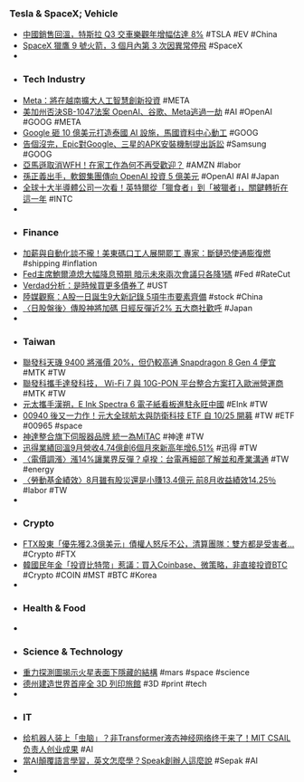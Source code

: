 ### Tesla & SpaceX; Vehicle
- [中國銷售回溫，特斯拉 Q3 交車樂觀年增幅估達 8%](https://technews.tw/2024/10/01/teslas-quarterly-deliveries-set-to-rise-as-china-incentives-lure-wary-ev-buyers/) #TSLA #EV #China
- [SpaceX 獵鷹 9 號火箭，3 個月內第 3 次因異常停飛](https://technews.tw/2024/10/01/crew-9-mission-spacex-falcon9-rocket/) #SpaceX
-
- ### Tech Industry
- [Meta：將在越南擴大人工智慧創新投資](https://news.cnyes.com/news/id/5728720) #META
- [美加州否決SB-1047法案 OpenAI、谷歌、Meta逃過一劫](https://news.cnyes.com/news/id/5728448) #AI #OpenAI #GOOG #META
- [Google 砸 10 億美元打造泰國 AI 設施，馬國資料中心動工](https://technews.tw/2024/10/01/dnex-google-cloud-sign-multi-year-deal-to-provide-sovereign-cloud-services-in-malaysia/) #GOOG
- [告個沒完，Epic對Google、三星的APK安裝機制提出訴訟](https://www.4gamers.com.tw/news/detail/67561/epic-sue-google-samsung-to-inconvenient-app-install) #Samsung #GOOG
- [亞馬遜取消WFH！在家工作為何不再受歡迎？](https://www.gvm.com.tw/article/116040) #AMZN #labor
- [孫正義出手，軟銀集團傳向 OpenAI 投資 5 億美元](https://finance.technews.tw/2024/10/01/softbank-to-invest-500-million-in-openai/) #OpenAI #AI #Japan
- [全球十大半導體公司一次看！英特爾從「獵食者」到「被獵者」，關鍵轉折在這一年](https://www.bnext.com.tw/article/80695/intel-and-top-10-semiconductor-companies-in-the-world) #INTC
-
- ### Finance
- [加薪與自動化談不攏！美東碼口工人展開罷工 專家：斷鏈恐使通膨復燃](https://news.cnyes.com/news/id/5728679) #shipping #inflation
- [Fed主席鮑爾澆熄大幅降息預期 暗示未來兩次會議只各降1碼](https://news.cnyes.com/news/id/5728338) #Fed #RateCut
- [Verdad分析：是時候買更多債券了](https://news.cnyes.com/news/id/5728364) #UST
- [陸媒觀察：A股一日誕生9大新記錄 5項牛市要素齊備](https://news.cnyes.com/news/id/5728073) #stock #China
- [〈日股盤後〉傳股神將加碼 日經反彈近2% 五大商社歡呼](https://news.cnyes.com/news/id/5728733) #Japan
-
- ### Taiwan
- [聯發科天璣 9400 將漲價 20%，但仍較高通 Snapdragon 8 Gen 4 便宜](https://technews.tw/2024/10/01/mediatek-dimensity-9400-will-increase-price-by-20/) #MTK #TW
- [聯發科攜手達發科技， Wi-Fi 7 與 10G-PON 平台整合方案打入歐洲營運商](https://technews.tw/2024/10/01/wi-fi-7-and-10g-pon-platform-integration-solution/) #MTK #TW
- [元太攜手漢朔，E Ink Spectra 6 電子紙看板進駐永旺中國](https://technews.tw/2024/09/30/e-ink-and-hanshow/) #EInk #TW
- [00940 後又一力作！元大全球航太與防衛科技 ETF 自 10/25 開募](https://finance.technews.tw/2024/09/30/global-aerospace/) #TW #ETF #00965 #space
- [神達整合旗下伺服器品牌 統一為MiTAC](https://news.cnyes.com/news/id/5726146) #神達 #TW
- [迅得業績回溫9月營收4.74億創6個月來新高年增6.51%](https://news.cnyes.com/news/id/5728865) #迅得 #TW
- [〈電價調漲〉漲14%讓業界反彈？卓揆：台電再細部了解並和產業溝通](https://news.cnyes.com/news/id/5728564) #TW #energy
- [〈勞動基金績效〉8月雖有股災還是小賺13.4億元 前8月收益績效14.25％](https://news.cnyes.com/news/id/5728703) #labor #TW
-
- ### Crypto
- [FTX股東「優先獲2.3億美元」債權人怒斥不公，清算團隊：雙方都是受害者…](https://www.blocktempo.com/the-doj-will-handle-the-fund-distribution-dispute-between-ftx-creditors-and-preferred-shareholders/) #Crypto #FTX
- [韓國民年金「投資比特幣」惹議：買入Coinbase、微策略，非直接投資BTC](https://www.blocktempo.com/south-korea-indirectly-invests-in-bitcoin-coinbase-vs-microstrategy/) #Crypto #COIN #MST #BTC #Korea
-
- ### Health & Food
-
- ### Science & Technology
- [重力探測圖揭示火星表面下隱藏的結構](https://www.epochtimes.com/b5/24/9/30/n14341583.htm) #mars #space #science
- [德州建造世界首座全 3D 列印旅館](https://finance.technews.tw/2024/10/01/worlds-first-3d-printed-hotel-takes-shape-in-texas/) #3D #print #tech
-
- ### IT
- [给机器人装上「虫脑」？非Transformer液态神经网络终于来了！MIT CSAIL负责人创业成果](https://www.jiqizhixin.com/articles/2024-10-01) #AI
- [當AI顛覆語言學習，英文怎麼學？Speak創辦人這麼說](https://www.gvm.com.tw/article/116043) #Sepak #AI
-